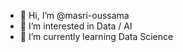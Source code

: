 - 👋 Hi, I’m @masri-oussama
- 👀 I’m interested in Data / AI
- 🌱 I’m currently learning Data Science


<!---
masri-oussama/masri-oussama is a ✨ special ✨ repository because its `README.md` (this file) appears on your GitHub profile.
You can click the Preview link to take a look at your changes.
--->
